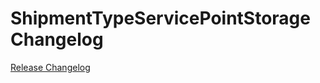 # ShipmentTypeServicePointStorage Changelog

[Release Changelog](https://github.com/spryker/shipment-type-service-point-storage/releases)
